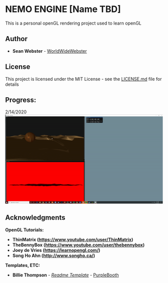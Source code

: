 # NEMO ENGINE [Name TBD]

This is a personal openGL rendering project used to learn openGL

## Author

* **Sean Webster**  - [WorldWideWebster](https://github.com/WorldWideWebster)

## License

This project is licensed under the MIT License - see the [LICENSE.md](LICENSE.md) file for details



## Progress:
2/14/2020
![](2_14_2020_capture.gif)





## Acknowledgments
**OpenGL Tutorials:**

* **ThinMatrix (https://www.youtube.com/user/ThinMatrix)**
* **TheBennyBox (https://www.youtube.com/user/thebennybox)**
* **Joey de Vries (https://learnopengl.com/)**
* **Song Ho Ahn (http://www.songho.ca/)**


**Templates, ETC:**
* **Billie Thompson** - *[Readme Template](https://gist.github.com/PurpleBooth/109311bb0361f32d87a2#file-readme-template-md)* - [PurpleBooth](https://github.com/PurpleBooth)

